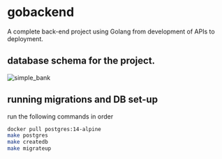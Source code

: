 # gobackend
A complete back-end project using Golang from development of APIs to deployment. 

## database schema for the project.

![simple_bank](https://user-images.githubusercontent.com/43909851/179456262-9748fac1-75b5-4a93-b9b2-1727423fca81.png)

## running migrations and DB set-up
run the following commands in order 
```sh
docker pull postgres:14-alpine
make postgres
make createdb
make migrateup
```
